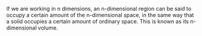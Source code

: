 If we are working in n dimensions, an n-dimensional region can be said
to occupy a certain amount of the n-dimensional space, in the same way
that a solid occupies a certain amount of ordinary space. This is known
as its n-dimensional volume.
